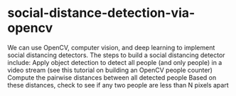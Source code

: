 # social-distance-detection-via-opencv
We can use OpenCV, computer vision, and deep learning to implement social distancing detectors.  The steps to build a social distancing detector include:  Apply object detection to detect all people (and only people) in a video stream (see this tutorial on building an OpenCV people counter) Compute the pairwise distances between all detected people Based on these distances, check to see if any two people are less than N pixels apart
